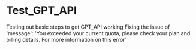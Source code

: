 # Test_GPT_API
Testing out basic steps to get GPT_API working
Fixing the issue of 'message': 'You exceeded your current quota, please check your plan and billing details. For more information on this error'
